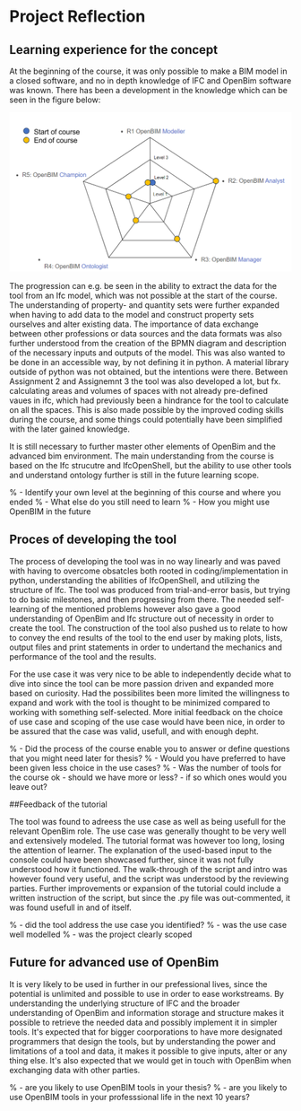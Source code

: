 # Project Reflection
## Learning experience for the concept
At the beginning of the course, it was only possible to make a BIM model in a closed software, and no in depth knowledge of IFC and OpenBim software was known. 
There has been a development in the knowledge which can be seen in the figure below: 

![Test](Role_progression.png)

The progression can e.g. be seen in the ability to extract the data for the tool from an Ifc model, which was not possible at the start of the course. The understanding of property- and quantity sets were further expanded when having to add data to the model and construct property sets ourselves and alter existing data. 
The importance of data exchange between other professions or data sources and the data formats was also further understood from the creation of the BPMN diagram and description of the necessary inputs and outputs of the model. This was also wanted to be done in an accessible way, by not defining it in python. A material library outside of python was not obtained, but the intentions were there. Between Assignment 2 and Assignemnt 3 the tool was also developed a lot, but fx. calculating areas and volumes of spaces with not already pre-defined vaues in ifc, which had previously been a hindrance for the tool to calculate on all the spaces. This is also made possible by the improved coding skills during the course, and some things could potentially have been simplified with the later gained knowledge. 

It is still necessary to further master other elements of OpenBim and the advanced bim environment. The main understanding from the course is based on the Ifc strucutre and IfcOpenShell, but the ability to use other tools and understand ontology further is still in the future learning scope. 


% - Identify your own level at the beginning of this course and where you ended
% - What else do you still need to learn
% - How you might use OpenBIM in the future


## Proces of developing the tool

The process of developing the tool was in no way linearly and was paved with having to overcome obsatcles both rooted in coding/implementation in python, understanding the abilities of IfcOpenShell, and utilizing the structure of Ifc. The tool was produced from trial-and-error basis, but trying to do basic milestones, and then progressing from there. The needed self-learning of the mentioned problems however also gave a good understanding of OpenBim and Ifc structure out of necessity in order to create the tool. 
The construction of the tool also pushed us to relate to how to convey the end results of the tool to the end user by making plots, lists, output files and print statements in order to undertand the mechanics and performance of the tool and the results.

For the use case it was very nice to be able to independently decide what to dive into since the tool can be more passion driven and expanded more based on curiosity. Had the possibilites been more limited the willingness to expand and work with the tool is thought to be minimized compared to working with something self-selected. More initial feedback on the choice of use case and scoping of the use case would have been nice, in order to be assured that the case was valid, usefull, and with enough depht.   


% - Did the process of the course enable you to answer or define questions that you might need later for thesis?
% - Would you have preferred to have been given less choice in the use cases?
% - Was the number of tools for the course ok - should we have more or less? - if so which ones would you leave out?




##Feedback of the tutorial

The tool was found to adreess the use case as well as being usefull for the relevant OpenBim role. The use case was generally thought to be very well and extensively modeled. The tutorial format was however too long, losing the attention of learner. The explanation of the used-based input to the console could have been showcased further, since it was not fully understood how it functioned. The walk-through of the script and intro was however found very useful, and the script was understood by the reviewing parties. Further improvements or expansion of the tutorial could include a written instruction of the script, but since the .py file was out-commented, it was found usefull in and of itself. 


% - did the tool address the use case you identified?
% - was the use case well modelled
% - was the project clearly scoped



## Future for advanced use of OpenBim

It is very likely to be used in further in our prefessional lives, since the potential is unlimited and possible to use in order to ease workstreams. By understanding the underlying structure of IFC and the broader understanding of OpenBim and information storage and structure makes it possible to retrieve the needed data and possibly implement it in simpler tools. It's expected that for bigger coorporations to have more designated programmers that design the tools, but by understanding the power and limitations of a tool and data, it makes it possible to give inputs, alter or any thing else. It's also expected that we would get in touch with OpenBim when exchanging data with other parties. 


% - are you likely to use OpenBIM tools in your thesis?
% - are you likely to use OpenBIM tools in your professsional life in the next 10 years?



